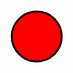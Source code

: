<svg width="100" height="100" xmlns="http://www.w3.org/2000/svg">
  <!-- Your SVG content goes here -->
  <circle cx="50" cy="50" r="40" stroke="black" stroke-width="3" fill="red" />
</svg>
